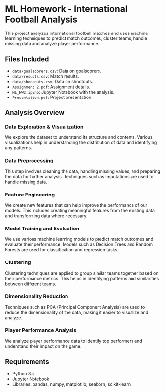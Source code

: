 # ML Homework - International Football Analysis

This project analyzes international football matches and uses machine learning techniques to predict match outcomes, cluster teams, handle missing data and analyze player performance.

## Files Included
- `data/goalscorers.csv`: Data on goalscorers.
- `data/results.csv`: Match results.
- `data/shootouts.csv`: Data on shootouts.
- `Assignment 2.pdf`: Assignment details.
- `ML_HW2.ipynb`: Jupyter Notebook with the analysis.
- `Presentation.pdf`: Project presentation.

## Analysis Overview

### Data Exploration & Visualization
We explore the dataset to understand its structure and contents. Various visualizations help in understanding the distribution of data and identifying any patterns.

### Data Preprocessing
This step involves cleaning the data, handling missing values, and preparing the data for further analysis. Techniques such as imputations are used to handle missing data.

### Feature Engineering
We create new features that can help improve the performance of our models. This includes creating meaningful features from the existing data and transforming data where necessary.

### Model Training and Evaluation
We use various machine learning models to predict match outcomes and evaluate their performance. Models such as Decision Trees and Random Forests are used for classification and regression tasks.

### Clustering
Clustering techniques are applied to group similar teams together based on their performance metrics. This helps in identifying patterns and similarities between different teams.

### Dimensionality Reduction
Techniques such as PCA (Principal Component Analysis) are used to reduce the dimensionality of the data, making it easier to visualize and analyze.

### Player Performance Analysis
We analyze player performance data to identify top performers and understand their impact on the game.

## Requirements
- Python 3.x
- Jupyter Notebook
- Libraries: pandas, numpy, matplotlib, seaborn, scikit-learn


